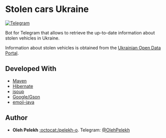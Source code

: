 # Stolen cars Ukraine

[![Telegram](https://img.shields.io/badge/Chat%20on-Telegram-blue.svg?style=flat)](https://t.me/StolenCarsUAbot)

Bot for Telegram that allows  to retrieve the up-to-date information about stolen vehicles in Ukraine. 

Information about stolen vehicles is obtained from the [Ukrainian Open Data Portal](https://data.gov.ua/en/dataset/2a746426-b289-4eb2-be8f-aac03e68948c).

## Developed With

* [Maven](https://maven.apache.org/)
* [Hibernate](http://hibernate.org/)
* [jsoup](https://jsoup.org/)
* [Google/Gson](https://github.com/google/gson)
* [emoji-java](https://github.com/vdurmont/emoji-java)

## Author

* **Oleh Pelekh**  [:octocat:/pelekh-o](https://github.com/pelekh-o). Telegram: [@OlehPelekh](https://t.me/OlehPelekh)